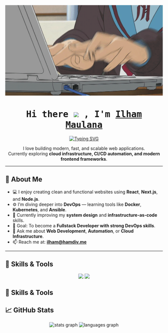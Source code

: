 <div align="center">
  <img src="https://github.com/Ratul-byte/Ratul-byte/blob/8f00903102ff2427a36db8ff79e791040c5c3cfd/3AyY.gif" alt="Banner" width="700"/>
</div>

<h1 align="center"><samp>Hi there <img src="https://media.giphy.com/media/hvRJCLFzcasrR4ia7z/giphy.gif" width="25"> , I'm <a href="https://hamdiv.me" target="_blank">Ilham Maulana</a> </samp> </h1>

<!-- <h3 align="center">A Passionate Web Developer & DevOps Enthusiast 🚀</h3> -->
<p align="center">
  <a href="https://git.io/typing-svg">
    <img 
      src="https://readme-typing-svg.demolab.com?font=Fira+Code&weight=600&size=28&duration=3000&pause=1000&color=0078FF&center=true&vCenter=true&repeat=true&width=500&lines=Web+Developer;DevOps+Enthusiast;Lifelong+Learner"
      alt="Typing SVG" 
    />
  </a>
</p>

<p align="center">
  I love building modern, fast, and scalable web applications.<br>
  Currently exploring <strong>cloud infrastructure, CI/CD automation, and modern frontend frameworks</strong>.
</p>

---

## 🧠 About Me
- 💻 I enjoy creating clean and functional websites using **React**, **Next.js**, and **Node.js**.  
- ⚙️ I’m diving deeper into **DevOps** — learning tools like **Docker**, **Kubernetes**, and **Ansible**.  
- 🌱 Currently improving my **system design** and **infrastructure-as-code** skills.  
- 🎯 Goal: To become a **Fullstack Developer with strong DevOps skills**.  
- 💬 Ask me about **Web Development**, **Automation**, or **Cloud Infrastructure**.  
- 📫 Reach me at: **ilham@hamdiv.me**

---

###

## 🔧 Skills & Tools 

<div align="center">

<!-- Frontend & Languages -->
<img src="https://skillicons.dev/icons?i=html,css,js,ts,react,nextjs,express,go,python" />

<!-- DevOps & Cloud -->
<img src="https://skillicons.dev/icons?i=git,docker,kubernetes,jenkins,ansible,terraform,azure" />

</div>

## 🔧 Skills & Tools

<!-- <div align="center">
  <img src="https://cdn.jsdelivr.net/gh/devicons/devicon/icons/html5/html5-original.svg" height="40" alt="html5 logo"  />
  <img width="12" />
  <img src="https://cdn.jsdelivr.net/gh/devicons/devicon/icons/css3/css3-original.svg" height="40" alt="css3 logo"  />
  <img width="12" />
  <img src="https://cdn.jsdelivr.net/gh/devicons/devicon/icons/javascript/javascript-original.svg" height="40" alt="javascript logo"  />
  <img width="12" />
  <img src="https://cdn.jsdelivr.net/gh/devicons/devicon/icons/typescript/typescript-original.svg" height="40" alt="typescript logo"  />
  <img width="12" />
  <img src="https://cdn.jsdelivr.net/gh/devicons/devicon/icons/react/react-original.svg" height="40" alt="react logo"  />
  <img width="12" />
  <img src="https://cdn.jsdelivr.net/gh/devicons/devicon/icons/nextjs/nextjs-original.svg" height="40" alt="nextjs logo"  />
  <img width="12" />
  <img src="https://cdn.jsdelivr.net/gh/devicons/devicon/icons/express/express-original.svg" height="40" alt="nextjs logo"  />
  <img width="12" />
  <img src="https://cdn.jsdelivr.net/gh/devicons/devicon/icons/go/go-original.svg" height="40" alt="go logo"  />
  <img width="12" />
  <img src="https://cdn.jsdelivr.net/gh/devicons/devicon/icons/python/python-original.svg" height="40" alt="python logo"  />
</div>
<br>
<div align="center">
  <img src="https://cdn.jsdelivr.net/gh/devicons/devicon/icons/git/git-original.svg" height="40" alt="git logo" />
  <img width="12" />
  <img src="https://cdn.jsdelivr.net/gh/devicons/devicon/icons/docker/docker-original.svg" height="40" alt="docker logo" />
  <img width="12" />
  <img src="https://cdn.jsdelivr.net/gh/devicons/devicon/icons/kubernetes/kubernetes-plain.svg" height="40" alt="kubernetes logo" />
  <img width="12" />
  <img src="https://cdn.jsdelivr.net/gh/devicons/devicon/icons/jenkins/jenkins-original.svg" height="40" alt="jenkins logo" />
  <img width="12" />
  <img src="https://cdn.jsdelivr.net/gh/devicons/devicon/icons/ansible/ansible-original.svg" height="40" alt="ansible logo" />
  <img width="12" />
  <img src="https://cdn.jsdelivr.net/gh/devicons/devicon/icons/terraform/terraform-original.svg" height="40" alt="terraform logo" />
  <img width="12" />
  <img src="https://cdn.jsdelivr.net/gh/devicons/devicon/icons/azure/azure-original.svg" height="40" alt="azure logo" />
  
</div> -->

## 📈 GitHub Stats
<div align="center">
  <img src="https://github-readme-stats-eight-theta.vercel.app/api?username=ilhmlnaa&hide_title=false&hide_rank=false&show_icons=true&include_all_commits=true&count_private=true&disable_animations=false&theme=algolia&locale=en&hide_border=false&order=1" height="150" alt="stats graph"  />
  <img src="https://github-readme-stats-eight-theta.vercel.app/api/top-langs?username=ilhmlnaa&locale=en&hide_title=false&layout=compact&card_width=320&langs_count=5&theme=algolia&hide_border=false&order=2" height="150" alt="languages graph"  />
</div>

###

